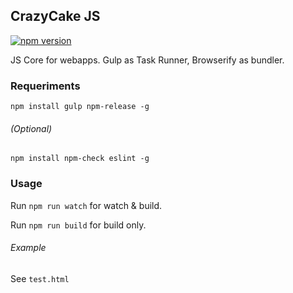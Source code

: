 CrazyCake JS
------------
[![npm version](https://badge.fury.io/js/crazycake-js.svg)](https://badge.fury.io/js/crazycake-js)

JS Core for webapps. Gulp as Task Runner, Browserify as bundler.

### Requeriments

`npm install gulp npm-release -g`

###### (Optional)

`npm install npm-check eslint -g`

### Usage

Run `npm run watch` for watch & build.

Run `npm run build` for build only.

###### Example

See `test.html`
